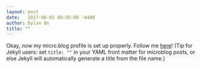 ```yaml
---
layout: post
date:   2017-06-01 08:35:00 -0400
author: Dylan On
title: ""
---
```


Okay, *now* my micro.blog profile is set up properly. Follow me [here](https://micro.blog/dylanon)! (Tip for Jekyll users: set `title: ""` in your YAML front matter for microblog posts, or else Jekyll will automatically generate a title from the file name.)